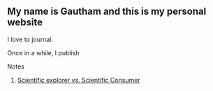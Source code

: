 ## My name is Gautham and this is my personal website

I love to journal. 

Once in a while, I publish


Notes

1. [Scientific explorer vs. Scientific Consumer](http://simp.ly/publish/KX5wQM)
